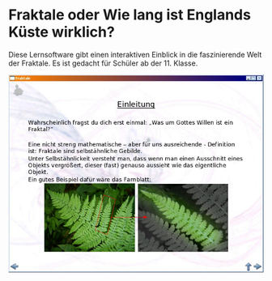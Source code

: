 # Fraktale oder Wie lang ist Englands Küste wirklich?

Diese Lernsoftware gibt einen interaktiven Einblick in die faszinierende Welt der Fraktale. Es ist gedacht für Schüler ab der 11. Klasse.

![screenshot](fraktale01.jpg)
